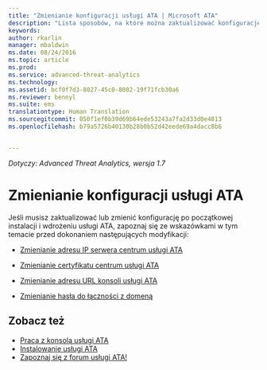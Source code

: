 ```yaml
---
title: "Zmienianie konfiguracji usługi ATA | Microsoft ATA"
description: "Lista sposobów, na które można zaktualizować konfigurację usługi ATA."
keywords: 
author: rkarlin
manager: mbaldwin
ms.date: 08/24/2016
ms.topic: article
ms.prod: 
ms.service: advanced-threat-analytics
ms.technology: 
ms.assetid: bcf0f7d3-8027-45c0-8002-19f71fcb30a6
ms.reviewer: bennyl
ms.suite: ems
translationtype: Human Translation
ms.sourcegitcommit: 050f1ef0b39d69b64ede53243a7fa2d33d0e4813
ms.openlocfilehash: b79a5726b40130b28b0b52d42eede69a4dacc8b6


---
```


*Dotyczy: Advanced Threat Analytics, wersja 1.7*



# Zmienianie konfiguracji usługi ATA

Jeśli musisz zaktualizować lub zmienić konfigurację po początkowej instalacji i wdrożeniu usługi ATA, zapoznaj się ze wskazówkami w tym temacie przed dokonaniem następujących modyfikacji:

-   [Zmienianie adresu IP serwera centrum usługi ATA](modifying-ata-config-centerip.md)

-   [Zmienianie certyfikatu centrum usługi ATA](modifying-ata-config-centercert.md)

-   [Zmienianie adresu URL konsoli usługi ATA](modifying-ata-config-consoleurl.md)

-   [Zmienianie hasła do łączności z domeną](modifying-ata-config-dcpassword.md)

## Zobacz też
- [Praca z konsolą usługi ATA](working-with-ata-console.md)
- [Instalowanie usługi ATA](install-ata.md)
- [Zapoznaj się z forum usługi ATA!](https://aka.ms/ata-forum)



<!--HONumber=Aug16_HO5-->


